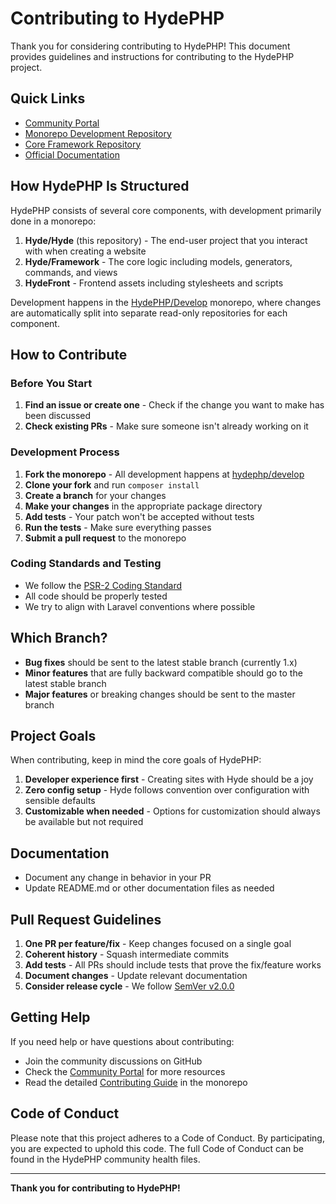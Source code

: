 # Contributing to HydePHP

Thank you for considering contributing to HydePHP! This document provides guidelines and instructions for contributing to the HydePHP project.

## Quick Links

- [Community Portal](https://hydephp.com/community)
- [Monorepo Development Repository](https://github.com/hydephp/develop)
- [Core Framework Repository](https://github.com/hydephp/framework)
- [Official Documentation](https://hydephp.com/docs)

## How HydePHP Is Structured

HydePHP consists of several core components, with development primarily done in a monorepo:

1. **Hyde/Hyde** (this repository) - The end-user project that you interact with when creating a website
2. **Hyde/Framework** - The core logic including models, generators, commands, and views
3. **HydeFront** - Frontend assets including stylesheets and scripts

Development happens in the [HydePHP/Develop](https://github.com/hydephp/develop) monorepo, where changes are automatically split into separate read-only repositories for each component.

## How to Contribute

### Before You Start

1. **Find an issue or create one** - Check if the change you want to make has been discussed
2. **Check existing PRs** - Make sure someone isn't already working on it

### Development Process

1. **Fork the monorepo** - All development happens at [hydephp/develop](https://github.com/hydephp/develop)
2. **Clone your fork** and run `composer install`
3. **Create a branch** for your changes
4. **Make your changes** in the appropriate package directory
5. **Add tests** - Your patch won't be accepted without tests
6. **Run the tests** - Make sure everything passes
7. **Submit a pull request** to the monorepo

### Coding Standards and Testing

- We follow the [PSR-2 Coding Standard](https://github.com/php-fig/fig-standards/blob/master/accepted/PSR-2-coding-style-guide.md)
- All code should be properly tested
- We try to align with Laravel conventions where possible

## Which Branch?

- **Bug fixes** should be sent to the latest stable branch (currently 1.x)
- **Minor features** that are fully backward compatible should go to the latest stable branch
- **Major features** or breaking changes should be sent to the master branch

## Project Goals

When contributing, keep in mind the core goals of HydePHP:

1. **Developer experience first** - Creating sites with Hyde should be a joy
2. **Zero config setup** - Hyde follows convention over configuration with sensible defaults
3. **Customizable when needed** - Options for customization should always be available but not required

## Documentation

- Document any change in behavior in your PR
- Update README.md or other documentation files as needed

## Pull Request Guidelines

1. **One PR per feature/fix** - Keep changes focused on a single goal
2. **Coherent history** - Squash intermediate commits
3. **Add tests** - All PRs should include tests that prove the fix/feature works
4. **Document changes** - Update relevant documentation
5. **Consider release cycle** - We follow [SemVer v2.0.0](https://semver.org/)

## Getting Help

If you need help or have questions about contributing:

- Join the community discussions on GitHub
- Check the [Community Portal](https://hydephp.com/community) for more resources
- Read the detailed [Contributing Guide](https://github.com/hydephp/develop/blob/master/CONTRIBUTING.md) in the monorepo

## Code of Conduct

Please note that this project adheres to a Code of Conduct. By participating, you are expected to uphold this code. The full Code of Conduct can be found in the HydePHP community health files.

---

**Thank you for contributing to HydePHP!**